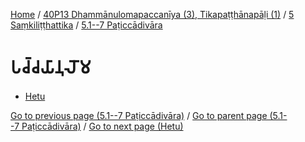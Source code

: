 
[Home](/) / [40P13 Dhammānulomapaccanīya (3), Tikapaṭṭhānapāḷi (1)](../../../40P13.md) / [5 Saṃkiliṭṭhattika](../../5.md) / [5.1--7 Paṭiccādivāra](../5.1--7.md)

# 𑀧𑀘𑁆𑀘𑀬𑀸𑀦𑀼𑀮𑁄𑀫

* [Hetu](Paccayanuloma/Hetu.md)

[Go to previous page (5.1--7 Paṭiccādivāra)](../5.1--7.md) / [Go to parent page (5.1--7 Paṭiccādivāra)](../5.1--7.md) / [Go to next page (Hetu)](Paccayanuloma/Hetu.md)


